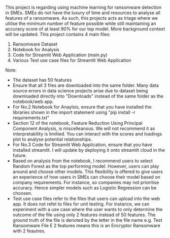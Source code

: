 This project is regarding using machine learning for ransomware detection in SMEs. SMEs do not have the luxury of time and resources to analyse all features of a ransomware. As such, this projects acts as triage where we utilise the minimum number of feature possible while still maintaining an accuracy score of at least 90% for our top model. More background context will be updated. This project contains 4 main files:
1) Ransomware Dataset
2) Notebook for Analysis 
3) Code for Streamlit Web Application (main.py)
4) Various Test use case files for Streamlit Web Application

Note:
- The dataset has 50 features
- Ensure that all 3 files are downloaded into the same folder. Many data source errors in data science projects arise due to dataset being downloaded directly into "Downloads" instead of the same folder as the notebook/web app.
- For No.2 Notebook for Anaylsis, ensure that you have installed the libraries shown in the import statement using "pip install -r requirements.txt"
- Section 12 of the notebook, Feature Reduction Using Principal Component Analysis, is miscelleanous. We will not recommend it as interpretability is limitied. You can interact with the scores and loadings plot to analyse potential relationships.
- For No.3 Code for Streamlit Web Application, ensure that you have installed streamlit. I will update by deploying it onto streamlit cloud in the future.
- Based on analysis from the notebook, I recommend users to select Random Forest as the top performing model. However, users can play around and choose other models. This flexibility is offered to give users an experience of how users in SMEs can choose their model based on company requirements. For instance, so companies may not prioritise accuracy. Hence simpler models such as Logistic Regression can be choosen. 
- Test use case files refer to the files that users can upload into the web app. It does not refet to files for unit testing. For instance, we can experiment with a use case where the user wants to only determine the outcome of the file using only 2 features instead of 50 features. The ground truth of the file is denoted by the letter in the file name e.g. Test Ransomware File E 2 features means this is an Encryptor Ransomware with 2 feautres.

